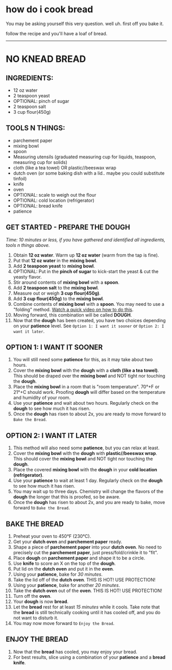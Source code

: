 # how do i cook bread

You may be asking yourself this very question. well uh. first off you bake it.

follow the recipe and you'll have a loaf of bread.


---

# NO KNEAD BREAD

## INGREDIENTS:

- 12 oz water
- 2 teaspoon yeast
- OPTIONAL: pinch of sugar
- 2 teaspoon salt
- 3 cup flour(450g)


## TOOLS N THINGS:

- parchement paper
- mixing bowl
- spoon
- Measuring utensils (graduated measuring cup for liquids, teaspoon, measuring cup for solids)
- cloth (like a tea towel) OR plastic//beeswax wrap
- dutch oven (or some baking dish with a lid.. maybe you could substitute tinfoil)
- knife
- oven
- OPTIONAL: scale to weigh out the flour
- OPTIONAL: cold location (refrigerator)
- OPTIONAL: bread knife
- patience


## GET STARTED - PREPARE THE DOUGH

_Time: 10 minutes or less, if you have gathered and identified all ingredients, tools n things above._

1. Obtain **12 oz water**. Warm up **12 oz water** (warm from the tap is fine).
2. Put that **12 oz water** in the **mixing bowl**.
3. Add **2 teaspoon yeast** to **mixing bowl**.
4. OPTIONAL: Put in the **pinch of sugar** to kick-start the yeast & cut the yeasty flavor.
5. Stir around contents of **mixing bowl** with a **spoon**.
6. Add **2 teaspoon salt** to the **mixing bowl**.
7. Measure out or weigh **3 cup flour(450g)**.
8. Add **3 cup flour(450g)** to the **mixing bowl**.
9. Combine contents of **mixing bowl** with a **spoon**. You may need to use a "folding" method. [Watch a quick video on how to do this](https://www.youtube.com/watch?v=7To3giV62rg).
10. Moving forward, this combination will be called **DOUGH**.
11. Now that the **dough** has been created, you have two choices depending on your **patience** level.  See `Option 1: I want it sooner` or `Option 2: I want it later`.



## OPTION 1: I WANT IT SOONER

1. You will still need some **patience** for this, as it may take about two hours.
2. Cover the **mixing bowl** with the **dough** with a **cloth (like a tea towel)**.  This should be draped over the **mixing bowl** and NOT tight nor touching the **dough**.
3. Place the **mixing bowl** in a room that is "room temperature". 70°+F or 21°+C should work.  Proofing **dough** will differ based on the temperature and humidity of your room.
4. Use your **patience** and wait about two hours.  Regularly check on the **dough** to see how much it has risen.
5. Once the **dough** has risen to about 2x, you are ready to move forward to `Bake the Bread`.


## OPTION 2: I WANT IT LATER

1. This method will also need some **patience**, but you can relax at least.
2. Cover the **mixing bowl** with the **dough** with **plastic//beeswax wrap**.  This should cover the **mixing bowl** and NOT tight nor touching the **dough**.
3. Place the covered **mixing bowl** with the **dough** in your **cold location (refrigerator)**.
4. Use your **patience** to wait at least 1 day. Regularly check on the **dough** to see how much it has risen.
5. You may wait up to three days.  Chemistry will change the flavors of the **dough** the longer that this is proofed, so be aware.
6. Once the **dough** has risen to about 2x, and you are ready to bake, move forward to `Bake the Bread`.


## BAKE THE BREAD

1. Preheat your oven to 450°F (230°C).
2. Get your **dutch oven** and **parchement paper** ready.
3. Shape a piece of **parchement paper** into your **dutch oven**. No need to precisely cut the **parchement paper**, just press/fold/crinkle it to "fit".
4. Place **dough** on **parchement paper** and shape it to be a circle.
5. Use **knife** to score an X on the top of the **dough**.
6. Put lid on the **dutch oven** and put it in the **oven**.
7. Using your **patience**, bake for _30 minutes_.
8. Take the lid off of the **dutch oven**.  THIS IS HOT! USE PROTECTION!
9. Using your **patience**, bake for another _20 minutes_.
10. Take the **dutch oven** out of the **oven**. THIS IS HOT! USE PROTECTION!
11. Turn off the **oven**.
12. Your **dough** is now **bread**.
13. Let the **bread** rest for at least _15 minutes_ while it cools.  Take note that the **bread** is still technically cooking until it has cooled off, and you do not want to disturb it.
14. You may now move forward to `Enjoy the Bread`.


## ENJOY THE BREAD

1. Now that the **bread** has cooled, you may enjoy your bread.
2. For best results, slice using a combination of your **patience** and a **bread knife**.


